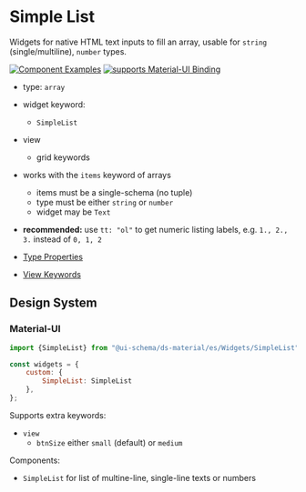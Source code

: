 # Simple List

Widgets for native HTML text inputs to fill an array, usable for `string` (single/multiline), `number` types.

[![Component Examples](https://img.shields.io/badge/Examples-green?labelColor=1d3d39&color=1a6754&logoColor=ffffff&style=flat-square&logo=plex)](#demo-editor) [![supports Material-UI Binding](https://img.shields.io/badge/Material-green?labelColor=1a237e&color=0d47a1&logoColor=ffffff&style=flat-square&logo=material-ui)](#material-ui)

- type: `array`
- widget keyword:
    - `SimpleList`
- view
    - grid keywords
- works with the `items` keyword of arrays
    - items must be a single-schema (no tuple)
    - type must be either `string` or `number`
    - widget may be `Text`
- **recommended:** use `tt: "ol"` to get numeric listing labels, e.g. `1., 2., 3.` instead of `0, 1, 2`

- [Type Properties](/docs/schema#type-array)
- [View Keywords](/docs/schema#view-keyword)

## Design System

### Material-UI

```js
import {SimpleList} from "@ui-schema/ds-material/es/Widgets/SimpleList";

const widgets = {
    custom: {
        SimpleList: SimpleList
    },
};
```

Supports extra keywords:

- `view`
    - `btnSize` either `small` (default) or `medium`

Components:

- `SimpleList` for list of multine-line, single-line texts or numbers
